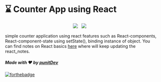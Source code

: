 # :hourglass: Counter App using React
<p align='center'>
  <img src="https://img.shields.io/badge/javascript%20-%23F7DF1E.svg?&style=for-the-badge&logo=javascript&logoColor=white" />&nbsp;&nbsp;
  <img  src="https://img.shields.io/badge/react%20-%2361DAFB.svg?&style=for-the-badge&logo=react&logoColor=white" />&nbsp;&nbsp;&nbsp;
</p>


simple counter application using react features such as React-components, React-component-state using setState(), binding instance of object. You can find notes on React basics [here](https://github.com/punitkmryh/counter-app-react/blob/master/src/React-Basics.md) where will keep updating the react_notes.

##### Made with ♥ by <a href="https://github.com/punitkmryh">punitDev</a>
[![forthebadge](https://forthebadge.com/images/badges/built-with-love.svg)](https://github.com/punitkmryh)
